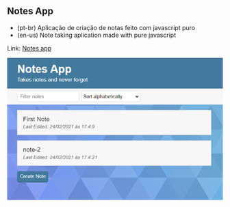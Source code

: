 ## Notes App

- (pt-br) Aplicação de criação de notas feito com javascript puro 
- (en-us) Note taking aplication made with pure javascript

Link: <a href="https://capelaum-notes-app.netlify.app" target="_blank">Notes app</a>

<div align="center">
  <img src="notes-app.png" width="700">
</div>